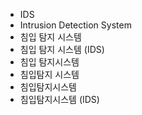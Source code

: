 ﻿- IDS
- Intrusion Detection System
- 침입 탐지 시스템
- 침입 탐지 시스템 (IDS)
- 침입 탐지시스템
- 침입탐지 시스템
- 침입탐지시스템
- 침입탐지시스템 (IDS)
